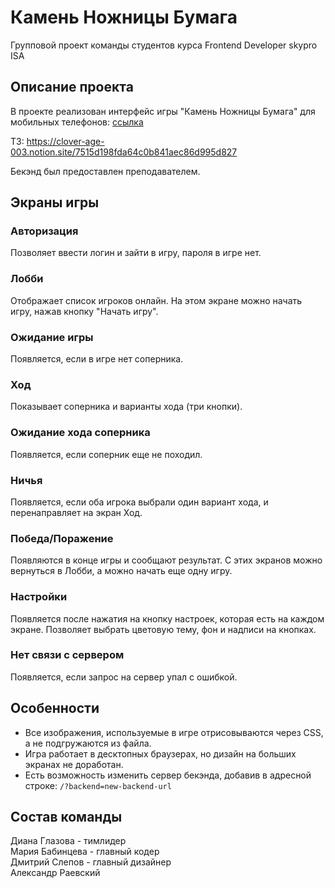# Камень Ножницы Бумага
Групповой проект команды студентов курса Frontend Developer skypro ISA

## Описание проекта
В проекте реализован интерфейс игры "Камень Ножницы Бумага" для мобильных телефонов: [ссылка](https://kandiana.github.io/skypro_rock-paper-scissors/)

ТЗ: https://clover-age-003.notion.site/7515d198fda64c0b841aec86d995d827

Бекэнд был предоставлен преподавателем.

## Экраны игры
### Авторизация
Позволяет ввести логин и зайти в игру, пароля в игре нет.
### Лобби
Отображает список игроков онлайн. На этом экране можно начать игру, нажав кнопку "Начать игру".
### Ожидание игры
Появляется, если в игре нет соперника.
### Ход
Показывает соперника и варианты хода (три кнопки).
### Ожидание хода соперника
Появляется, если соперник еще не походил.
### Ничья
Появляется, если оба игрока выбрали один вариант хода, и перенаправляет на экран Ход.
### Победа/Поражение
Появляются в конце игры и сообщают результат. С этих экранов можно вернуться в Лобби, а можно начать еще одну игру.
### Настройки
Появляется после нажатия на кнопку настроек, которая есть на каждом экране. Позволяет выбрать цветовую тему, фон и надписи на кнопках.
### Нет связи с сервером
Появляется, если запрос на сервер упал с ошибкой.

## Особенности
- Все изображения, используемые в игре отрисовываются через CSS, а не подгружаются из файла.
- Игра работает в десктопных браузерах, но дизайн на больших экранах не доработан.
- Есть возможность изменить сервер бекэнда, добавив в адресной строке:
`/?backend=new-backend-url`

## Состав команды
Диана Глазова - тимлидер  
Мария Бабинцева - главный кодер  
Дмитрий Слепов - главный дизайнер  
Александр Раевский  
